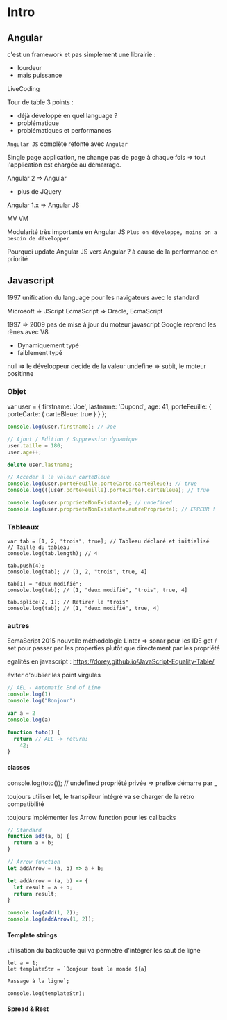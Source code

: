 # Intro
## Angular

c'est un framework et pas simplement une librairie :
- lourdeur
- mais puissance

LiveCoding

Tour de table 3 points : 

- déjà développé  en quel language ?
- problématique
- problématiques et performances


``Angular JS`` complète refonte avec ``Angular``

Single page application, ne change pas de page à chaque fois => tout l'application est chargée au démarrage.

Angular 2 => Angular 
- plus de JQuery

Angular 1.x => Angular JS

MV VM

Modularité très importante en Angular JS
``Plus on développe, moins on a besoin de développer``

Pourquoi update Angular JS vers Angular ? à cause de la performance en priorité

## Javascript
1997 unification du language pour les navigateurs avec le standard 

Microsoft => JScript
EcmaScript => Oracle, EcmaScript

1997 => 2009 pas de mise à jour du moteur javascript
Google reprend les rènes avec V8

- Dynamiquement typé
- faiblement typé
  
null => le développeur decide de la valeur
undefine => subit, le moteur positinne

### Objet
var user = {
  firstname: 'Joe',
  lastname: 'Dupond',
  age: 41,
  porteFeuille: {
    porteCarte: {
      carteBleue: true
    }
  }
};

````javascript
console.log(user.firstname); // Joe

// Ajout / Edition / Suppression dynamique
user.taille = 180;
user.age++;

delete user.lastname;

// Accéder à la valeur carteBleue 
console.log(user.porteFeuille.porteCarte.carteBleue); // true
console.log(((user.porteFeuille).porteCarte).carteBleue); // true

console.log(user.proprieteNonExistante); // undefined
console.log(user.proprieteNonExistante.autrePropriete); // ERREUR !
````

### Tableaux
````
var tab = [1, 2, "trois", true]; // Tableau déclaré et initialisé
// Taille du tableau
console.log(tab.length); // 4

tab.push(4); 
console.log(tab); // [1, 2, "trois", true, 4]

tab[1] = "deux modifié";
console.log(tab); // [1, "deux modifié", "trois", true, 4]

tab.splice(2, 1); // Retirer le "trois"
console.log(tab); // [1, "deux modifié", true, 4]
````

### autres
EcmaScript 2015 nouvelle méthodologie
Linter => sonar pour les IDE
get / set pour passer par les properties plutôt que directement par les propriété

egalités en javascript :
https://dorey.github.io/JavaScript-Equality-Table/

éviter d'oublier les point virgules


````javascript
// AEL - Automatic End of Line
console.log(1)
console.log("Bonjour")

var a = 2
console.log(a)

function toto() {
  return // AEL -> return;
    42;
}
````

#### classes

console.log(toto()); // undefined
propriété privée => prefixe démarre par _

toujours utiliser let, le transpileur intégré va se charger de la rétro compatibilité

toujours implémenter les Arrow function pour les callbacks

````javascript
// Standard
function add(a, b) {
  return a + b;
}

// Arrow function
let addArrow = (a, b) => a + b;

let addArrow = (a, b) => {
  let result = a + b;
  return result;
}

console.log(add(1, 2));
console.log(addArrow(1, 2));
````

#### Template strings

utilisation du backquote qui va permetre d'intégrer les saut de ligne

````
let a = 1;
let templateStr = `Bonjour tout le monde ${a}

Passage à la ligne`;

console.log(templateStr);
````

#### Spread & Rest



